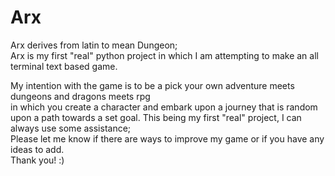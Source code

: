 # Arx
Arx derives from latin to mean Dungeon;  
Arx is my first "real" python project in which I am attempting to make an all terminal text based game.  
  
My intention with the game is to be a pick your own adventure meets dungeons and dragons meets rpg  
in which you create a character and embark upon a journey that is random upon a path towards a set goal.
This being my first "real" project, I can always use some assistance;   
Please let me know if there are ways to improve my game or if you have any ideas to add.  
Thank you! :)
